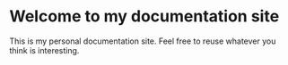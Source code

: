 # Welcome to my documentation site

This is my personal documentation site. Feel free to reuse whatever you think is interesting.
